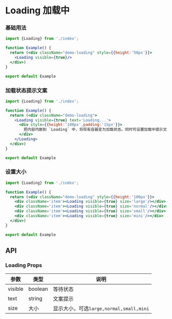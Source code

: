 # Loading 加载中

### 基础用法

```jsx
import {Loading} from './index';

function Example() {
  return (<div className="demo-loading" style={{height:'50px'}}>
    <Loading visible={true}/>
  </div>)
}

export default Example

```

### 加载状态提示文案

```jsx
import {Loading} from './index';

function Example() {
  return (<div className="demo-loading">
    <Loading visible={true} text='Loading...'>
      <div style={{height:'100px',padding:'15px'}}>
        把内容内嵌到 `Loading` 中，将现有容器变为加载状态。同时可设置加载中提示文案
      </div>
    </Loading>
  </div>)
}

export default Example

```

### 设置大小

```jsx
import {Loading} from './index';

function Example() {
  return (<div className="demo-loading" style={{height:'100px'}}>
    <div className='item'><Loading visible={true} size='large'/></div>
    <div className='item'><Loading visible={true} size='normal'/></div>
    <div className='item'><Loading visible={true} size='small'/></div>
    <div className='item'><Loading visible={true} size='mini'/></div>
  </div>)
}

export default Example

```

## API

### Loading Props

| 参数         | 类型     | 说明                               |
|------------|--------|----------------------------------|
| visible    | boolean | 等待状态                             |
| text       | string | 文案提示                             |
| size       | 大小     | 显示大小，可选`large,normal,small,mini` |

